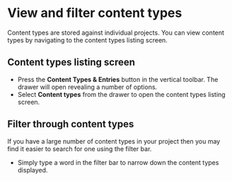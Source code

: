 # View and filter content types
Content types are stored against individual projects. You can view content types by navigating to the content types listing screen.

## Content types listing screen
- Press the **Content Types & Entries** button in the vertical toolbar. The drawer will open revealing a number of options.
- Select **Content types** from the drawer to open the content types listing screen.

## Filter through content types
If you have a large number of content types in your project then you may find it easier to search for one using the filter bar.

- Simply type a word in the filter bar to narrow down the content types displayed.